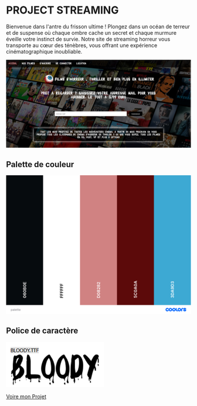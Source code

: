 # PROJECT STREAMING

Bienvenue dans l'antre du frisson ultime ! Plongez dans un océan de terreur et de suspense où chaque ombre cache un secret et chaque murmure éveille votre instinct de survie. Notre site de streaming horreur vous transporte au cœur des ténèbres, vous offrant une expérience cinématographique inoubliable.

![presentation du site](assets/index.png)

## Palette de couleur

![palette de couleur](assets/palette.png)

## Police de caractère

![police d'ecriture](assets/police.png)

[Voire mon Projet](https://areslane67.github.io/cinema/index.html)
